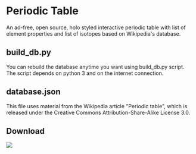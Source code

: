 Periodic Table
==============

An ad-free, open source, holo styled interactive periodic table with list of element properties and list of isotopes based on Wikipedia's database.

build_db.py
-----------

You can rebuild the database anytime you want using build_db.py script. The script depends on python 3 and on the internet connection.

database.json
-------------

This file uses material from the Wikipedia article "Periodic table", which is released under the Creative Commons Attribution-Share-Alike License 3.0.

Download
--------

[![](http://developer.android.com/images/brand/en_generic_rgb_wo_60.png)](https://play.google.com/store/apps/details?id=com.frozendevs.periodictable)
